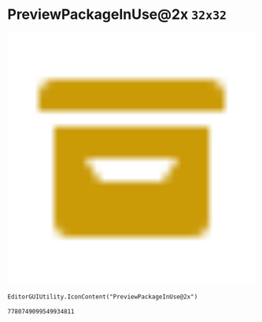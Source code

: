 # PreviewPackageInUse@2x `32x32`
<img src="/img/PreviewPackageInUse@2x.png" width=512 height=512>

``` CSharp
EditorGUIUtility.IconContent("PreviewPackageInUse@2x")
```
```
7780749099549934811
```
